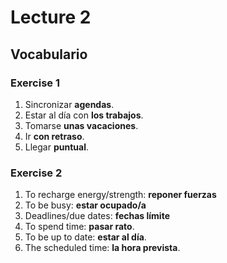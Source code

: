 # Lecture 2

## Vocabulario

### Exercise 1

1. Sincronizar **agendas**. 
2. Estar al día con **los trabajos**.
3. Tomarse **unas vacaciones**.
4. Ir **con retraso**.
5. Llegar **puntual**.

### Exercise 2

1. To recharge energy/strength: **reponer fuerzas**
2. To be busy: **estar ocupado/a**
3. Deadlines/due dates: **fechas límite**
4. To spend time: **pasar rato**.
5. To be up to date: **estar al día**.
6. The scheduled time: **la hora prevista**.
